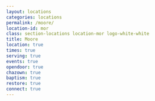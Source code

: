 ```yaml
---
layout: locations
categories: locations
permalink: /moore/
location-id: mor
class: section-locations location-mor logo-white-white
title: Moore
location: true
times: true
serving: true
events: true
opendoor: true
chazown: true
baptism: true
restore: true
connect: true
---
```

